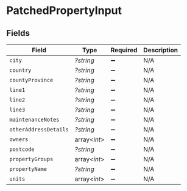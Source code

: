 # PatchedPropertyInput


## Fields

| Field                 | Type                  | Required              | Description           |
| --------------------- | --------------------- | --------------------- | --------------------- |
| `city`                | *?string*             | :heavy_minus_sign:    | N/A                   |
| `country`             | *?string*             | :heavy_minus_sign:    | N/A                   |
| `countyProvince`      | *?string*             | :heavy_minus_sign:    | N/A                   |
| `line1`               | *?string*             | :heavy_minus_sign:    | N/A                   |
| `line2`               | *?string*             | :heavy_minus_sign:    | N/A                   |
| `line3`               | *?string*             | :heavy_minus_sign:    | N/A                   |
| `maintenanceNotes`    | *?string*             | :heavy_minus_sign:    | N/A                   |
| `otherAddressDetails` | *?string*             | :heavy_minus_sign:    | N/A                   |
| `owners`              | array<*int*>          | :heavy_minus_sign:    | N/A                   |
| `postcode`            | *?string*             | :heavy_minus_sign:    | N/A                   |
| `propertyGroups`      | array<*int*>          | :heavy_minus_sign:    | N/A                   |
| `propertyName`        | *?string*             | :heavy_minus_sign:    | N/A                   |
| `units`               | array<*int*>          | :heavy_minus_sign:    | N/A                   |